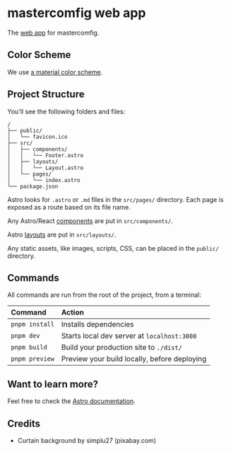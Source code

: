 # mastercomfig web app

The [web app](https://comfig.app/) for mastercomfig.

## Color Scheme

We use [a material color scheme](https://material.io/resources/color/#!/?view.left=0&view.right=0&primary.color=009688&secondary.color=00BFA5).

## Project Structure

You'll see the following folders and files:

```
/
├── public/
│   └── favicon.ico
├── src/
│   ├── components/
│   │   └── Footer.astro
│   ├── layouts/
│   │   └── Layout.astro
│   └── pages/
│       └── index.astro
└── package.json
```

Astro looks for `.astro` or `.md` files in the `src/pages/` directory. Each page is exposed as a route based on its file name.

Any Astro/React [components](https://docs.astro.build/en/core-concepts/astro-components/) are put in `src/components/`.

Astro [layouts](https://docs.astro.build/en/core-concepts/layouts/) are put in `src/layouts/`.

Any static assets, like images, scripts, CSS, can be placed in the `public/` directory.

## Commands

All commands are run from the root of the project, from a terminal:

| Command        | Action                                       |
| :------------- | :------------------------------------------- |
| `pnpm install` | Installs dependencies                        |
| `pnpm dev`     | Starts local dev server at `localhost:3000`  |
| `pnpm build`   | Build your production site to `./dist/`      |
| `pnpm preview` | Preview your build locally, before deploying |

## Want to learn more?

Feel free to check the [Astro documentation](https://docs.astro.build/en/getting-started/).

## Credits

* Curtain background by simplu27 (pixabay.com)
